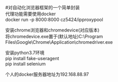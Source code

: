 #对自动化浏览器框架的一个简单封装  
代理功能需要使用docker  
docker run -p 8000:8000 cz5424/ipproxypool 

安装chrome浏览器和chromedevice(对应版本)  
将chromedevice.exe置于(默认地址)C:\Program Files\Google\Chrome\Application\chromedriver.exe  

安装python3.7环境  
pip install fake-useragent  
pip install selenium

个人的docker服务器地址为192.168.88.97
